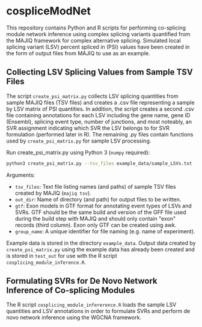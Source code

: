 # cospliceModNet


This repository contains Python and R scripts for performing co-splicing module network inference using complex splicing variants quantified from the MAJIQ framework for complex alternative splicing. Simulated local splicing variant (LSV) percent spliced in (PSI) values have been created in the form of output files from MAJIQ to use as an example. 

## Collecting LSV Splicing Values from Sample TSV Files

The script `create_psi_matrix.py` collects LSV splicing quantities from sample MAJIQ files (TSV files) and creates a .csv file representing a sample by LSV matrix of PSI quantities. In addition, the script creates a second .csv file containing annotations for each LSV including the gene name, gene ID (Ensembl), splicing event type, number of junctions, and most noteably, an SVR assignment indicating which SVR the LSV belongs to for SVR formulation (performed later in R). The remaining .py files contain functions used by `create_psi_matrix.py` for sample LSV processing. 

Run create_psi_matrix.py using Python 3 (`numpy` required):
```bash
python3 create_psi_matrix.py --tsv_files example_data/sample_LSVs.txt --out_dir test_out --gtf example_data/exons.example_data.gtf --group_name example_data  
```
Arguments:
- `tsv_files`: Text file listing names (and paths) of sample TSV files created by MAJIQ (`majiq tsv`).
- `out_dir`: Name of directory (and path) for output files to be written.
- `gtf`: Exon models in GTF format for annotating event types of LSVs and SVRs. GTF should be the same build and version of the GFF file used during the build step with MAJIQ and should only contain "exon" records (third column). Exon only GTF can be created using awk.
- `group_name`: A unique identifier for file naming (e.g. name of experiment).

Example data is stored in the directory `example_data`. Output data created by `create_psi_matrix.py` using the example data has already been created and is stored in `test_out` for use with the R script `cosplicing_module_inference.R`. 

## Formulating SVRs for De Novo Network Inference of Co-splicing Modules

The R script `cosplicing_module_infererence.R` loads the sample LSV quantities and LSV annotations in order to formulate SVRs and perform de novo network inference using the WGCNA framework. 


